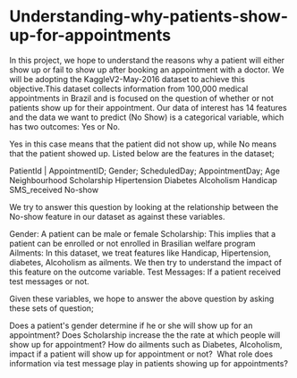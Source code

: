 # Understanding-why-patients-show-up-for-appointments
In this project, we hope to understand the reasons why a patient will either show up or fail to show up after booking an appointment with a doctor. We will be adopting the KaggleV2-May-2016 dataset to achieve this objective.This dataset collects information from 100,000 medical appointments in Brazil and is focused on the question of whether or not patients show up for their appointment. Our data of interest has 14 features and the data we want to predict (No Show) is a categorical variable, which has two outcomes: Yes or No. 

Yes in this case means that the patient did not show up, while No means that the patient showed up. Listed below are the features in the dataset;

PatientId | AppointmentID; 
Gender; 
ScheduledDay;
AppointmentDay;
Age
Neighbourhood
Scholarship
Hipertension
Diabetes
Alcoholism
Handicap
SMS_received
No-show

We try to answer this question by looking at the relationship between the No-show feature in our dataset as against these variables.

Gender: A patient can be male or female
Scholarship: This implies that a patient can be enrolled or not enrolled in Brasilian welfare program
Ailments: In this dataset, we treat features like Handicap, Hipertension, diabetes, Alcoholism as ailments. We then try to understand the impact of this feature on the outcome variable.
Test Messages: If a patient received test messages or not.

Given these variables, we hope to answer the above question by asking these sets of question;

Does a patient's gender determine if he or she will show up for an appointment?
Does Scholarship increase the the rate at which people will show up for appointment?
How do ailments such as Diabetes, Alcoholism, impact if a patient will show up for appointment or not? 
What role does information via test message play in patients showing up for appointments?
